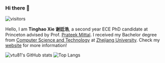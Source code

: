 ### Hi there 👋

![visitors](https://visitor-badge.laobi.icu/badge?page_id=vtu81)

<!-- ⚠️ My personal website is currently not available! -->

Hello, I am **Tinghao Xie 谢廷浩**, a second year ECE PhD candidate at Princeton advised by Prof. [Prateek Mittal](https://www.princeton.edu/~pmittal/index.html). I received my Bachelor degree from [Computer Science and Technology](http://www.en.cs.zju.edu.cn) at [Zhejiang University](http://www.zju.edu.cn/english/). Check my [website](https://tinghaoxie.com) for more information!
<!-- Earlier, I just finished my one-term visit at the [University of Oxford](https://www.ox.ac.uk/). -->


![vtu81's GitHub stats](https://github-readme-stats.vercel.app/api?username=vtu81&show_icons=true&layout=compact&hide_border=true&count_private=true) ![Top Langs](https://github-readme-stats.vercel.app/api/top-langs/?username=vtu81&layout=compact&hide_border=true&count_private=true&langs_count=8&hide=jupyter%20notebook,html,css,less,ejs,scss,makefile)
